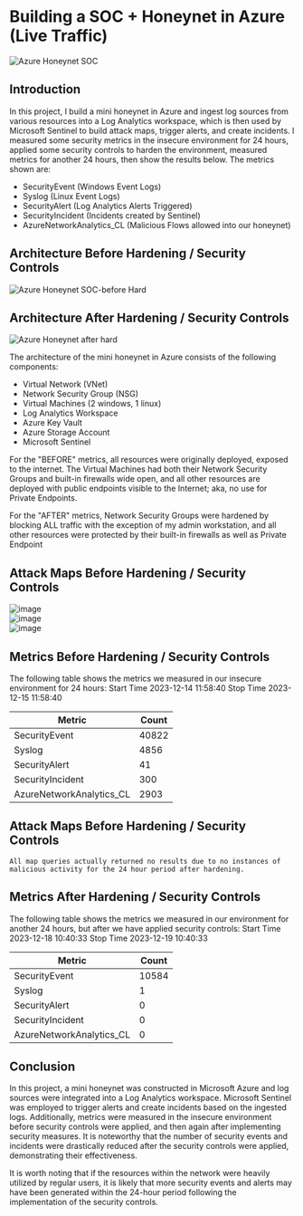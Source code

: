 # Building a SOC + Honeynet in Azure (Live Traffic)
![Azure Honeynet SOC](https://github.com/elizabeth-a-h/Azure-SOC/assets/122709347/c88fe2e0-3081-41dc-924d-e78e2b503b6d)

## Introduction

In this project, I build a mini honeynet in Azure and ingest log sources from various resources into a Log Analytics workspace, which is then used by Microsoft Sentinel to build attack maps, trigger alerts, and create incidents. I measured some security metrics in the insecure environment for 24 hours, applied some security controls to harden the environment, measured metrics for another 24 hours, then show the results below. The metrics shown are:

- SecurityEvent (Windows Event Logs)
- Syslog (Linux Event Logs)
- SecurityAlert (Log Analytics Alerts Triggered)
- SecurityIncident (Incidents created by Sentinel)
- AzureNetworkAnalytics_CL (Malicious Flows allowed into our honeynet)

## Architecture Before Hardening / Security Controls
![Azure Honeynet SOC-before Hard](https://github.com/elizabeth-a-h/Azure-SOC/assets/122709347/c129d781-7ff4-4d9d-935f-68907585e842)



## Architecture After Hardening / Security Controls
![Azure Honeynet after hard](https://github.com/elizabeth-a-h/Azure-SOC/assets/122709347/c3285d7b-cb59-4345-9014-e841b9d5f589)


The architecture of the mini honeynet in Azure consists of the following components:

- Virtual Network (VNet)
- Network Security Group (NSG)
- Virtual Machines (2 windows, 1 linux)
- Log Analytics Workspace
- Azure Key Vault
- Azure Storage Account
- Microsoft Sentinel

For the "BEFORE" metrics, all resources were originally deployed, exposed to the internet. The Virtual Machines had both their Network Security Groups and built-in firewalls wide open, and all other resources are deployed with public endpoints visible to the Internet; aka, no use for Private Endpoints.

For the "AFTER" metrics, Network Security Groups were hardened by blocking ALL traffic with the exception of my admin workstation, and all other resources were protected by their built-in firewalls as well as Private Endpoint

## Attack Maps Before Hardening / Security Controls
![image](https://github.com/elizabeth-a-h/Azure-SOC/assets/122709347/6c176940-7682-4def-abf0-de7ae28dce84)
<br>
![image](https://github.com/elizabeth-a-h/Azure-SOC/assets/122709347/e38f19cf-443e-459a-8ffa-0921fb37861f)
<br>
![image](https://github.com/elizabeth-a-h/Azure-SOC/assets/122709347/d92ef716-5b98-4e52-abc0-791f0db06fea)
<br>

## Metrics Before Hardening / Security Controls

The following table shows the metrics we measured in our insecure environment for 24 hours:
Start Time 2023-12-14 11:58:40
Stop Time 2023-12-15 11:58:40

| Metric                   | Count
| ------------------------ | -----
| SecurityEvent            | 40822
| Syslog                   | 4856
| SecurityAlert            | 41
| SecurityIncident         | 300
| AzureNetworkAnalytics_CL | 2903

## Attack Maps Before Hardening / Security Controls

```All map queries actually returned no results due to no instances of malicious activity for the 24 hour period after hardening.```

## Metrics After Hardening / Security Controls

The following table shows the metrics we measured in our environment for another 24 hours, but after we have applied security controls:
Start Time 2023-12-18 10:40:33
Stop Time	2023-12-19 10:40:33

| Metric                   | Count
| ------------------------ | -----
| SecurityEvent            | 10584
| Syslog                   | 1
| SecurityAlert            | 0
| SecurityIncident         | 0
| AzureNetworkAnalytics_CL | 0

## Conclusion

In this project, a mini honeynet was constructed in Microsoft Azure and log sources were integrated into a Log Analytics workspace. Microsoft Sentinel was employed to trigger alerts and create incidents based on the ingested logs. Additionally, metrics were measured in the insecure environment before security controls were applied, and then again after implementing security measures. It is noteworthy that the number of security events and incidents were drastically reduced after the security controls were applied, demonstrating their effectiveness.

It is worth noting that if the resources within the network were heavily utilized by regular users, it is likely that more security events and alerts may have been generated within the 24-hour period following the implementation of the security controls.
